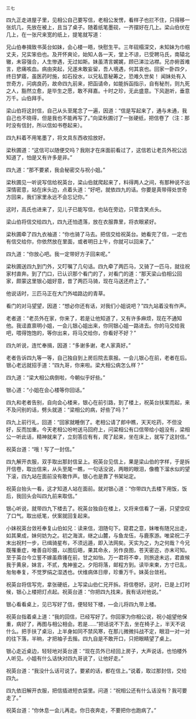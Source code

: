     三七 

   四九正走进屋子里，见相公自己要写信，老相公发愣，看样子也拦不住，只得移一张炕几，先放在被上，且当了桌子。随着纸笔墨砚，一齐摆好在几上。梁山伯伏在几上，在一张尺来宽的纸上，提笔就写道：

   兄山伯奉揖致书英台如妹，会心楼一晤，快慰生平。三年砚榻深交，未知妹为巾帼丈夫，兄实笨伯也。及开怀爽论，始知人各一天，堂上不谅，已受聘马氏，南辕北辙，未容强合，人生惨遇，无过如斯。妹虽清言娓娓，顾已涕泣沾襟。兄亦俯首难言，悲痛咳血。病由突起，兄遂未敢妄留，吾人境遇，何其哀也。回家一卧四夕，终日梦寤，虽医药时施，如石投水，以兄私意秘筹之，恐难久世矣！ 闻妹处有入世奇方，问病良药，故命四九前来，把函请命，如能拆函指示，自有秘剂，则九死之人，豁然立愈，是毕生之愿，敢不拜嘉。十时之珍，无此盛意。下风逖听，垂意万千。山伯拜手。

   梁山伯将这封信，自己从头至尾念了一遍，因道：“信是写起来了，通与未通，我自己也不晓得，但是我也不能再写了。”向梁秋圃讨了一张硬纸，把信卷了（注：那时没有信封，所以信如书卷起来）。

   四九料着不用笔墨了，将文具东西收拾放好。

   梁秋圃道：“这信可以随便交吗？我刚才在床面前看过了，这信若让老员外祝公远知道了，怕是又有许多是非。”

   四九道：“那不要紧，我会秘密交与祝小姐。”

   梁秋圃见一听说写信给祝英台，梁山伯就爬起来了，料得两人之间，有那种说不出深情密意，站在床头边，点着头道：“好吧，就依四九的话。你要是真带得处世奇方回来，我们家里永远不会忘记你。”

   这时，高氏也进来了，见儿子已能写信，也站在旁边，只管含笑点头。

   梁山伯将信交给四九，四九还怕遗落，放在衣服靠里，将衣眼紧好。

   梁秋圃牵了四九衣袖道：“你也骑了马去。把信交给祝英台。她看完了信，一定也有信交给你，你依然放在里面，或者明日上午，你就可以回来了。”

   四九道：“你放心吧。我一定带好方子回来呢。”

   梁秋圃送四九到门外，又叮嘱了几句话。四九牵了两匹马，又骑了一匹马，就往祝家村直奔。到了门口，已认识那个看门的了，对看门的道：“那天梁山伯相公回家，颇蒙这里银心姐好意，昔了两匹马骑，现在马送还府上了。”

   他说话时，三匹马正在大门外啮路边的青草。

   看门的对马望望，因道：“想必你还有话，对我们小姐说吧？”四九站着没有作声。

   老者道：“老员外在家，你来了，若是让他知道了，又有许多麻烦，现在不通知他。我迳直禀明小姐，一会儿银心姐出来，你同银心姐一路进去。你的马交给我吧，喂得饱饱的，等你出来，将马交给你，你看好不好？”

   四九听说，连忙奉揖，因道：“多谢多谢，老人家真好。”

   老者告诉四九等一等，自己独自到上房后院去禀报。一会儿银心在前，老者在后。银心老远就招手道：“四九哥，你来啦。梁大相公病怎么样？”

   四九道：“梁大相公病倒啦，今朝似乎好些。”

   银心道：“小姐在会心楼等你回话。”

   四九和老者告别，自向会心楼来，银心在前引路，到了楼上，祝英台扶案而起，来不及问别的话，劈头就道：“梁相公的病，好些了吗？”

   四九上前行礼，回道：“回家就睡倒了。老相公请了郎中瞧，天天吃药，不但没好，反而加重。今天老相公吩咐送马回府上，问梁相公有口信带给小姐没有，梁相公一听此话，精神就来了，立刻答应有有，爬了起来，坐在床上，就写了这封信。”

   祝英台道：“哦！写了一封信。”

   四九解开衣服，双手取出那封信呈上。祝英台见信上，果是梁山伯的字样，于是拆开信卷，取出信来，从头至尾一瞧，一句话没说，两眼的眼泪，像檐下溜水似的望下滚，四九站在面前没有敢作声。银心也是靠了书架站定。

   祝英台抬头一看，这才知道人站在面前。就对银心道：“你带四九去楼下用饭，饭后，我回头会叫四九前来取信。”

   银心听说，就带四九下楼去了。祝英台独自在楼上，又将来信看了一遍，只望空叹了口气。取出纸笔，伏案就回复起来。

   小妹祝英台敛衽奉复山伯如兄：读来信，泪随句下。窥君之意，妹唯有随兄出走，如其果成，妹何妨为之。初之海滨，继之山麓，与鱼龙伍，与鹿豕游。唯梁祝二子末出祝村一步，已缉骑星布，不须远遁，即入法网矣。天实为之，为之何哉？今兄既罹重症，唯善自珍摄，以图后晤，果其命永，另作良图，苍天密迩，亦末可知。至于英台今立誓不嫁虽鼎镬在前，甘之如怡。万一君将不幸，则旅途未远，君直候我于黄泉，妹言，不贰，鬼神鉴之。夕阳将落，邮程方到。读毕来柬，方寸已乱，匆匆奉复，不觉罗绢之湿透也。伏维病体日瘳，珍重万千。妹英台敛衽。

   祝英台将信写完，拿张硬纸，上写梁山伯仁兄开拆。将信卷好。这时，已是上灯时候，银心上楼把灯点起。祝英台道：“你把四九找来，我有话对他说。”

   银心看看桌上，见已写好了信，便轻轻下楼，—会儿将四九带上楼。

   祝英台指着桌上道：“我的回信，已经写好了。你回家为你相公说，祝小姐望他保重，病好了，再图与相公相会。若是……”把话说不下去，坐在椅子上，半天不说什么。把手扶了桌沿，上半身如同不禁风寒，在那儿微微抖战不定，眼泪一对一对的往下落，半晌，才把袖子去揩。四九自是不敢开口，只把眼睛望了桌上。

   银心走近桌边，轻轻地对英台道：“现在员外已经回上房子，大声说话，也怕楼外人听见。小姐有什么话快对四九哥说了，让他好走。”

   祝英台道：“我没什么话可说了。要紧的话，都在信上。”说着，取过那封信，交给四九。

   四九依旧解开衣服，把信插进短衣袋里。问道：“祝相公还有什么话没有？我可要走了。”

   祝英台道：“你休息一会儿再走。你日夜奔走，不要把你也跑病了。”

